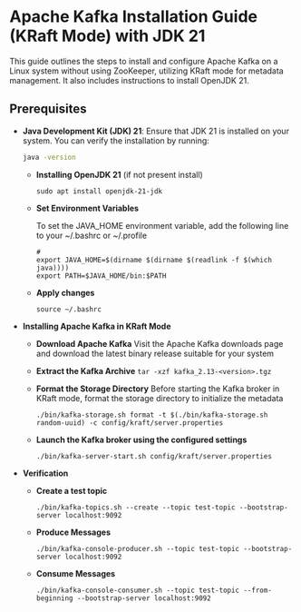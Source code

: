 # Apache Kafka Installation Guide (KRaft Mode) with JDK 21

This guide outlines the steps to install and configure Apache Kafka on a Linux system without using ZooKeeper, utilizing KRaft mode for metadata management. It also includes instructions to install OpenJDK 21.

## Prerequisites

- **Java Development Kit (JDK) 21**: Ensure that JDK 21 is installed on your system. You can verify the installation by running:
  ```bash
  java -version
  ```
    - **Installing OpenJDK 21** (if not present install)
        ```
        sudo apt install openjdk-21-jdk
        ```
    - **Set Environment Variables**

        To set the JAVA_HOME environment variable, add the following line to your ~/.bashrc or ~/.profile
        ```
        #
        export JAVA_HOME=$(dirname $(dirname $(readlink -f $(which java))))
        export PATH=$JAVA_HOME/bin:$PATH
        ```
    - **Apply changes**
        ```
        source ~/.bashrc
        ```

- **Installing Apache Kafka in KRaft Mode**

    - **Download Apache Kafka**
        Visit the Apache Kafka downloads page and download the latest binary release suitable for your system

    - **Extract the Kafka Archive**
        ```tar -xzf kafka_2.13-<version>.tgz```
    - **Format the Storage Directory** 
        Before starting the Kafka broker in KRaft mode, format the storage directory to initialize the metadata
        ```
        ./bin/kafka-storage.sh format -t $(./bin/kafka-storage.sh random-uuid) -c config/kraft/server.properties
        ```
    - **Launch the Kafka broker using the configured settings**
        ```
        ./bin/kafka-server-start.sh config/kraft/server.properties
        ```

- **Verification**

    - **Create a test topic**
        ```
        ./bin/kafka-topics.sh --create --topic test-topic --bootstrap-server localhost:9092
        ```
    - **Produce Messages**
        ```
        ./bin/kafka-console-producer.sh --topic test-topic --bootstrap-server localhost:9092
        ```
    - **Consume Messages**
        ```
        ./bin/kafka-console-consumer.sh --topic test-topic --from-beginning --bootstrap-server localhost:9092
        ```




